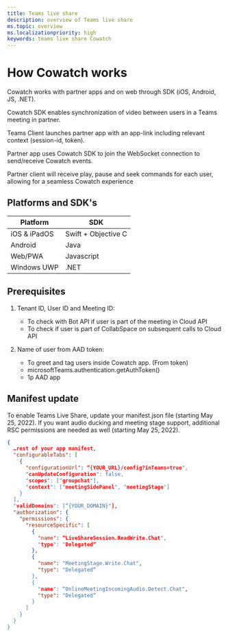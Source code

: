 ```yaml
---
title: Teams live share
description: overview of Teams live share
ms.topic: overview
ms.localizationpriority: high
keywords: teams live share Cowatch  
---
```


# How Cowatch works

Cowatch works with partner apps and on web through SDK (iOS, Android, JS, .NET).

Cowatch SDK enables synchronization of video between users in a Teams meeting in partner.

Teams Client launches partner app with an app-link including relevant context (session-id, token).

Partner app uses Cowatch SDK to join the WebSocket connection to send/receive Cowatch events.

Partner client will receive play, pause and seek commands for each user, allowing for a seamless Cowatch experience

## Platforms and SDK's

| Platform | SDK |
| --- | --- |
| iOS & iPadOS | Swift + Objective C |
| Android | Java |
| Web/PWA | Javascript |
| Windows UWP | .NET |

## Prerequisites

1. Tenant ID, User ID and Meeting ID:

    * To check with Bot API if user is part of the meeting in Cloud API
    * To check if user is part of CollabSpace on subsequent calls to Cloud API

1. Name of user from AAD token:  

    * To greet and tag users inside Cowatch app.  (From token)
    * microsoftTeams.authentication.getAuthToken()  
    * 1p AAD  app

## Manifest update

To enable Teams Live Share, update your manifest.json file (starting May 25, 2022). If you want audio ducking and meeting stage support, additional RSC permissions are needed as well (starting May 25, 2022).

```json
{
  …rest of your app manifest,
  "configurableTabs": [
    {
      "configurationUrl": “{YOUR_URL}/config?inTeams=true",
      "canUpdateConfiguration": false,
      "scopes": ["groupchat"],
      "context": ["meetingSidePanel", "meetingStage"]
    }
  ],
  "validDomains": [“{YOUR_DOMAIN}"],
  "authorization": {
    "permissions": {
      "resourceSpecific": [
        {
          "name": “LiveShareSession.ReadWrite.Chat",
          "type": "Delegated“
        },
        {
          "name": "MeetingStage.Write.Chat",
          "type": "Delegated“
        },
        {
          "name": “OnlineMeetingIncomingAudio.Detect.Chat",
          "type": "Delegated“
        }
      ]
    }
  }
}

```
